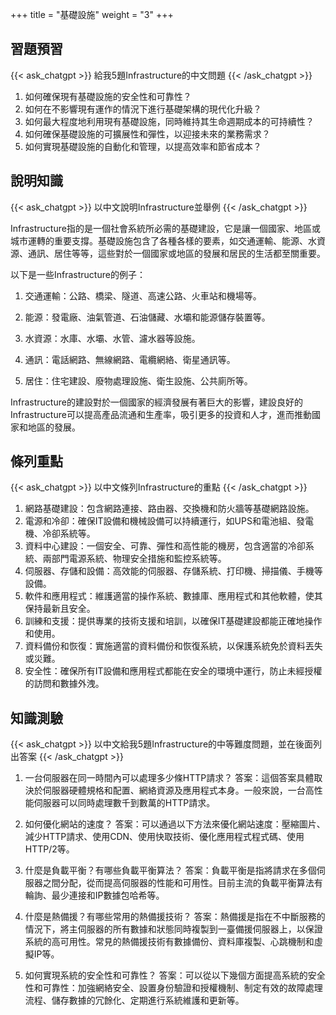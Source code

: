 +++
title = "基礎設施"
weight = "3"
+++
## 習題預習
{{< ask_chatgpt >}}
給我5題Infrastructure的中文問題
{{< /ask_chatgpt >}}



1. 如何確保現有基礎設施的安全性和可靠性？
2. 如何在不影響現有運作的情況下進行基礎架構的現代化升級？
3. 如何最大程度地利用現有基礎設施，同時維持其生命週期成本的可持續性？
4. 如何確保基礎設施的可擴展性和彈性，以迎接未來的業務需求？
5. 如何實現基礎設施的自動化和管理，以提高效率和節省成本？   

## 說明知識
{{< ask_chatgpt >}}
以中文說明Infrastructure並舉例
{{< /ask_chatgpt >}}



Infrastructure指的是一個社會系統所必需的基礎建設，它是讓一個國家、地區或城市運轉的重要支撐。基礎設施包含了各種各樣的要素，如交通運輸、能源、水資源、通訊、居住等等，這些對於一個國家或地區的發展和居民的生活都至關重要。

以下是一些Infrastructure的例子：

1. 交通運輸：公路、橋梁、隧道、高速公路、火車站和機場等。

2. 能源：發電廠、油氣管道、石油儲藏、水壩和能源儲存裝置等。

3. 水資源：水庫、水壩、水管、濾水器等設施。

4. 通訊：電話網路、無線網路、電纜網絡、衛星通訊等。

5. 居住：住宅建設、廢物處理設施、衛生設施、公共廁所等。

Infrastructure的建設對於一個國家的經濟發展有著巨大的影響，建設良好的Infrastructure可以提高產品流通和生產率，吸引更多的投資和人才，進而推動國家和地區的發展。   

## 條列重點
{{< ask_chatgpt >}}
以中文條列Infrastructure的重點
{{< /ask_chatgpt >}}



1. 網路基礎建設：包含網路連接、路由器、交換機和防火牆等基礎網路設施。
2. 電源和冷卻：確保IT設備和機械設備可以持續運行，如UPS和電池組、發電機、冷卻系統等。
3. 資料中心建設：一個安全、可靠、彈性和高性能的機房，包含適當的冷卻系統、兩部門電源系統、物理安全措施和監控系統等。
4. 伺服器、存儲和設備：高效能的伺服器、存儲系統、打印機、掃描儀、手機等設備。
5. 軟件和應用程式：維護適當的操作系統、數據庫、應用程式和其他軟體，使其保持最新且安全。
6. 訓練和支援：提供專業的技術支援和培訓，以確保IT基礎建設都能正確地操作和使用。
7. 資料備份和恢復：實施適當的資料備份和恢復系統，以保護系統免於資料丟失或災難。
8. 安全性：確保所有IT設備和應用程式都能在安全的環境中運行，防止未經授權的訪問和數據外洩。   

## 知識測驗
{{< ask_chatgpt >}}
以中文給我5題Infrastructure的中等難度問題，並在後面列出答案
{{< /ask_chatgpt >}}



1. 一台伺服器在同一時間內可以處理多少條HTTP請求？
答案：這個答案具體取決於伺服器硬體規格和配置、網絡資源及應用程式本身。一般來說，一台高性能伺服器可以同時處理數千到數萬的HTTP請求。

2. 如何優化網站的速度？
答案：可以通過以下方法來優化網站速度：壓縮圖片、減少HTTP請求、使用CDN、使用快取技術、優化應用程式程式碼、使用HTTP/2等。

3. 什麼是負載平衡？有哪些負載平衡算法？
答案：負載平衡是指將請求在多個伺服器之間分配，從而提高伺服器的性能和可用性。目前主流的負載平衡算法有輪詢、最少連接和IP數據包哈希等。

4. 什麼是熱備援？有哪些常用的熱備援技術？
答案：熱備援是指在不中斷服務的情況下，將主伺服器的所有數據和狀態同時複製到一臺備援伺服器上，以保證系統的高可用性。常見的熱備援技術有數據備份、資料庫複製、心跳機制和虛擬IP等。

5. 如何實現系統的安全性和可靠性？
答案：可以從以下幾個方面提高系統的安全性和可靠性：加強網絡安全、設置身份驗證和授權機制、制定有效的故障處理流程、儲存數據的冗餘化、定期進行系統維護和更新等。   

